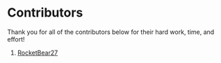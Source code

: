 # Contributors

Thank you for all of the contributors below for their hard work, time, and effort!

1. [RocketBear27](https://github.com/rocketbear27)